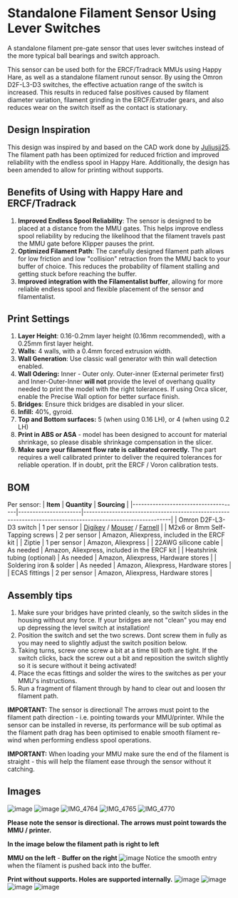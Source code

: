 # Standalone Filament Sensor Using Lever Switches

A standalone filament pre-gate sensor that uses lever switches instead of the more typical ball bearings and switch approach.

This sensor can be used both for the ERCF/Tradrack MMUs using Happy Hare, as well as a standalone filament runout sensor. By using the Omron D2F-L3-D3 switches, the effective actuation range of the switch is increased. This results in reduced false positives caused by filament diameter variation, filament grinding in the ERCF/Extruder gears, and also reduces wear on the switch itself as the contact is stationary.

## Design Inspiration
This design was inspired by and based on the CAD work done by [Juliusjj25](https://github.com/juliusjj25/ERCF-Pregate-Sensors). The filament path has been optimized for reduced friction and improved reliability with the endless spool in Happy Hare. Additionally, the design has been amended to allow for printing without supports.

## Benefits of Using with Happy Hare and ERCF/Tradrack

1. **Improved Endless Spool Reliability**: The sensor is designed to be placed at a distance from the MMU gates. This helps improve endless spool reliability by reducing the likelihood that the filament travels past the MMU gate before Klipper pauses the print.
2. **Optimized Filament Path**: The carefully designed filament path allows for low friction and low "collision" retraction from the MMU back to your buffer of choice. This reduces the probability of filament stalling and getting stuck before reaching the buffer.
3. **Improved integration with the Filamentalist buffer**, allowing for more reliable endless spool and flexible placement of the sensor and filamentalist.

## Print Settings

1. **Layer Height**: 0.16-0.2mm layer height (0.16mm recommended), with a 0.25mm first layer height.
2. **Walls**: 4 walls, with a 0.4mm forced extrusion width.
3. **Wall Generation**: Use classic wall generator with thin wall detection enabled.
4. **Wall Odering:** Inner - Outer only. Outer-inner (External perimeter first) and Inner-Outer-Inner **will not** provide the level of overhang quality needed to print the model with the right tolerances. If using Orca slicer, enable the Precise Wall option for better surface finish. 
5. **Bridges**: Ensure thick bridges are disabled in your slicer.
6. **Infill:** 40%, gyroid.
7. **Top and Bottom surfaces:** 5 (when using 0.16 LH), or 4 (when using 0.2 LH)
8. **Print in ABS or ASA** - model has been designed to account for material shrinkage, so please disable shrinkage compensation in the slicer.
9. **Make sure your filament flow rate is calibrated correctly.** The part requires a well calibrated printer to deliver the required tolerances for reliable operation. If in doubt, prit the ERCF / Voron calibration tests.

## BOM
Per sensor:
| **Item**                            | **Quantity**         | **Sourcing**                                                                                               |
|-------------------------------------|----------------------|------------------------------------------------------------------------------------------------------------|
| Omron D2F-L3-D3 switch              | 1 per sensor         | [Digikey](https://www.digikey.co.uk/en/products/detail/omron-electronics-inc-emc-div/D2F-L3-D3/6071977) / [Mouser](https://www.mouser.co.uk/ProductDetail/Omron-Electronics/D2F-L3-D3?qs=i1w9Bv2NFd0l%252B7zEPgxolg%3D%3D) / [Farnell](https://uk.farnell.com/omron/d2f-l3-d3/microswitch-spdt-3a-125vac-80gf/dp/3460475) |
| M2x6 or 8mm Self-Tapping screws     | 2 per sensor         | Amazon, Aliexpress, included in the ERCF kit                                                                                   |
| Ziptie                              | 1 per sensor         | Amazon, Aliexpress                                                                                 |
| 22AWG silicone cable                | As needed            | Amazon, Aliexpress, included in the ERCF kit                                                                                |
| Heatshrink tubing (optional)        | As needed            | Amazon, Aliexpress, Hardware stores                                                                                |
| Soldering iron & solder             | As needed          | Amazon, Aliexpress, Hardware stores                                                                                |
| ECAS fittings             | 2 per sensor          | Amazon, Aliexpress, Hardware stores                                                                                |

## Assembly tips
1. Make sure your bridges have printed cleanly, so the switch slides in the housing without any force. If your bridges are not "clean" you may end up depressing the level switch at installation!
2. Position the switch and set the two screws. Dont screw them in fully as you may need to slightly adjust the switch position below.
3. Taking turns, screw one screw a bit at a time till both are tight. If the switch clicks, back the screw out a bit and reposition the switch slightly so it is secure without it being activated!
4. Place the ecas fittings and solder the wires to the switches as per your MMU's instructions.
5. Run a fragment of filament through by hand to clear out and loosen thr filament path.

**IMPORTANT:** The sensor is directional! The arrows must point to the filament path direction - i.e. pointing towards your MMU/printer. While the sensor can be installed in reverse, its performance will be sub optimal as the filament path drag has been optimised to enable smooth filament re-wind when performing endless spool operations.

**IMPORTANT:** When loading your MMU make sure the end of the filament is straight - this will help the filament ease through the sensor without it catching.

## Images
![image](https://github.com/user-attachments/assets/663353b0-848a-48ab-8baf-64ccd3c2d612)
![image](https://github.com/user-attachments/assets/40528144-d372-4c17-aae7-4c8dc8b981d7)
![IMG_4764](https://github.com/user-attachments/assets/5445c45a-4c29-48b3-8b34-6efb6d59fb14)
![IMG_4765](https://github.com/user-attachments/assets/bf8ff659-4ab3-4ba1-bb87-c28252ebd128)
![IMG_4770](https://github.com/user-attachments/assets/ad9b905e-0ab4-4336-8e66-c246596be65c)


**Please note the sensor is directional. The arrows must point towards the MMU / printer.** 

**In the image below the filament path is right to left**

**MMU on the left** - **Buffer on the right**
![image](https://github.com/user-attachments/assets/5d4f4fe8-3db2-4e3f-aa86-e33346bbaf78)
Notice the smooth entry when the filament is pushed back into the buffer.


**Print without supports. Holes are supported internally.**
![image](https://github.com/user-attachments/assets/bf6911ec-0818-4278-aac5-82e57f537b78)
![image](https://github.com/user-attachments/assets/b547bf06-97c1-4813-b0c9-f0d8f3700148)
![image](https://github.com/user-attachments/assets/8722af79-81c0-419e-b5c2-1008977f9646)
![image](https://github.com/user-attachments/assets/89cb71cf-327e-45c3-87ff-d1bf9207fd4a)


